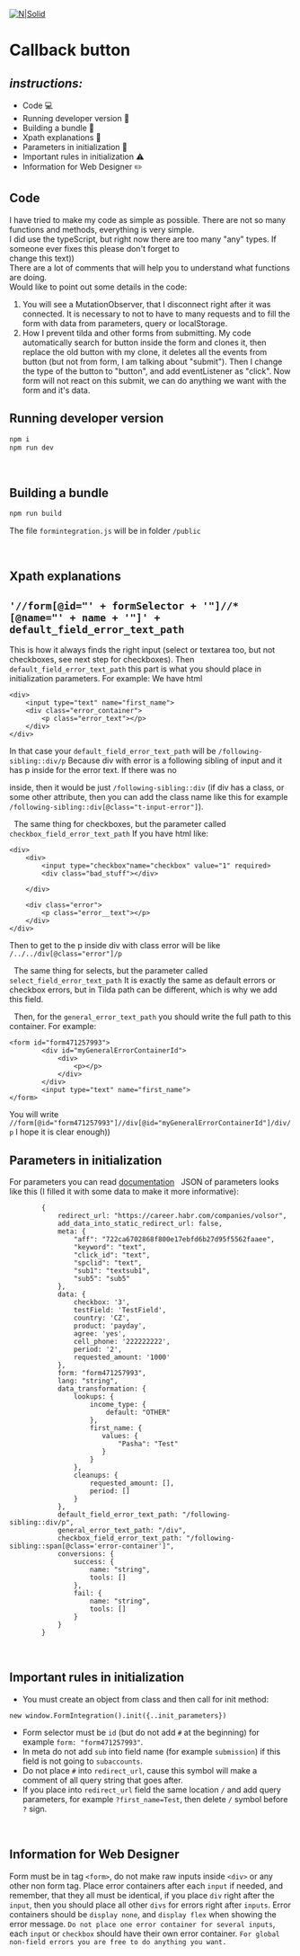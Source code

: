 

[![N|Solid](https://www.volsor.com/static/img/volsor-logo.png)](https://www.volsor.com/)

# Callback button 

## _instructions:_

* Code  💻
* Running developer version 🏃
* Building a bundle 👷
* Xpath explanations 🌌
* Parameters in initialization 📒
* Important rules in initialization ⚠️
* Information for Web Designer ✏️
&nbsp;
&nbsp;
&nbsp;
&nbsp;
&nbsp;
&nbsp;

## Code

I have tried to make my code as simple as possible. There are not so many functions and methods, everything is very simple.\
I did use the typeScript, but right now there are too many "any" types. If someone ever fixes this please don't forget to\
change this text))\
There are a lot of comments that will help you to understand what functions are doing.\
Would like to point out some details in the code:
1) You will see a MutationObserver, that I disconnect right after it was connected. It is necessary to not to have to many requests and to fill the form with data from parameters, query or localStorage.
2) How I prevent tilda and other forms from submitting. My code automatically search for button inside the form and clones it, then replace the old button with my clone, it deletes all the events from button (but not from form, I am talking about  "submit"). Then I change the type of the button to "button", and add eventListener as "click". Now form will not react on this submit, we can do anything we want with the form and it's data.
&nbsp;
&nbsp;
&nbsp;
## Running developer version
```sh
npm i
npm run dev
```
&nbsp;
&nbsp;
&nbsp;
## Building a bundle
```sh
npm run build
```
The file `formintegration.js` will be in folder `/public`

&nbsp;
&nbsp;
&nbsp;
## Xpath explanations

 ## `'//form[@id="' + formSelector + '"]//*[@name="' + name + '"]' + default_field_error_text_path`
This is how it always finds the right input (select or textarea too, but not checkboxes, see next step for checkboxes). 
Then `default_field_error_text_path` this part is what you should place in initialization parameters.
For example:
We have html 
```
<div>
    <input type="text" name="first_name">
    <div class="error_container">
        <p class="error_text"></p>
    </div>
</div>
```
In that case your `default_field_error_text_path` will be `/following-sibling::div/p`
Because div with error is a following sibling of input and it has p inside for the error text.
If there was no <p> inside, then it would be just `/following-sibling::div` (if div has a class, or some other attribute, then you can add the class name like this for example `/following-sibling::div[@class="t-input-error"]`).


&nbsp;
The same thing for checkboxes, but the parameter called `checkbox_field_error_text_path`
If you have html like:
```
<div>
    <div>
        <input type="checkbox"name="checkbox" value="1" required>
        <div class="bad_stuff"></div>

    </div>

    <div class="error">
        <p class="error__text"></p>
    </div>
</div>
```
Then to get to the p inside div with class error will be like `/../../div[@class="error"]/p`

&nbsp;
The same thing for selects, but the parameter called `select_field_error_text_path`
It is exactly the same as default errors or checkbox errors, but in Tilda path can be different, which is why we add this field.



&nbsp;
Then, for the `general_error_text_path` you should write the full path to this container.
For example:
```
<form id="form471257993">
        <div id="myGeneralErrorContainerId">
            <div>
                <p></p>
            </div>
        </div>
        <input type="text" name="first_name">
</form>
```
You will write `//form[@id="form471257993"]//div[@id="myGeneralErrorContainerId"]/div/p`
I hope it is clear enough))
&nbsp;
&nbsp;
&nbsp;
## Parameters in initialization
For parameters you can read [documentation](https://www.volsor.com/panel/promo-tools/public_doc/)
&nbsp;
JSON of parameters looks like this (I filled it with some data to make it more informative):
```
        {
            redirect_url: "https://career.habr.com/companies/volsor",
            add_data_into_static_redirect_url: false,
            meta: {
                "aff": "722ca6702868f800e17ebfd6b27d95f5562faaee",
                "keyword": "text",
                "click_id": "text",
                "spclid": "text",
                "sub1": "textsub1",
                "sub5": "sub5"
            },
            data: {
                checkbox: '3',
                testField: 'TestField',
                country: 'CZ',
                product: 'payday',
                agree: 'yes',
                cell_phone: '222222222',
                period: '2',
                requested_amount: '1000'
            },
            form: "form471257993",
            lang: "string",
            data_transformation: {
                lookups: { 
                    income_type: {
                        default: "OTHER"
                    },
                    first_name: {
                       values: {
                           "Pasha": "Test"
                       }
                    }
                },
                cleanups: {
                    requested_amount: [],
                    period: []
                }
            },
            default_field_error_text_path: "/following-sibling::div/p",
            general_error_text_path: "/div",
            checkbox_field_error_text_path: "/following-sibling::span[@class='error-container']",
            conversions: {
                success: {
                    name: "string",
                    tools: []
                },
                fail: {
                    name: "string",
                    tools: []
                }
            }
        }
```
&nbsp;
&nbsp;
&nbsp;
## Important rules in initialization
* You must create an object from class and then call for init method:
```
new window.FormIntegration().init({..init_parameters})
```
* Form selector must be `id` (but do not add `#` at the beginning) for example `form: "form471257993"`.
* In meta do not add `sub` into field name (for example `submission`) if this field is not going to `subaccounts`.
* Do not place `#` into `redirect_url`, cause this symbol will make a comment of all query string that goes after.
* If you place into `redirect_url` field the same location `/` and add query parameters, for example `?first_name=Test`, then delete `/` symbol before `?` sign. 

&nbsp;
&nbsp;
&nbsp;
## Information for Web Designer 
Form must be in tag `<form>`, do not make raw inputs inside `<div>` or any other non form tag.
Place error containers after each `input` if needed, and remember, that they all must be identical, if you place `div` right after the `input`, then you should place all other `divs` for errors right after `inputs`. Error containers should be `display none`, and `display flex` when showing the error message.
`Do not place one error container for several inputs`, each `input` or `checkbox` should have their own error container.
`For global non-field errors you are free to do anything you want.`


